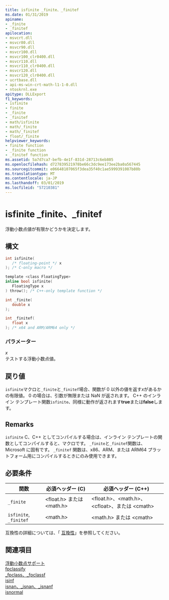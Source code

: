 ```yaml
---
title: isfinite _finite、_finitef
ms.date: 01/31/2019
apiname:
- _finite
- _finitef
apilocation:
- msvcrt.dll
- msvcr80.dll
- msvcr90.dll
- msvcr100.dll
- msvcr100_clr0400.dll
- msvcr110.dll
- msvcr110_clr0400.dll
- msvcr120.dll
- msvcr120_clr0400.dll
- ucrtbase.dll
- api-ms-win-crt-math-l1-1-0.dll
- ntoskrnl.exe
apitype: DLLExport
f1_keywords:
- isfinite
- finite
- _finite
- _finitef
- math/isfinite
- math/_finite
- math/_finitef
- float/_finite
helpviewer_keywords:
- finite function
- _finite function
- _finitef function
ms.assetid: 5a7d7ca7-befb-4e1f-831d-28713c6eb805
ms.openlocfilehash: d727839521978be66c3dc9ee173ee2ba0a567445
ms.sourcegitcommit: e06648107065f3dea35f40c1ae5999391087b80b
ms.translationtype: MT
ms.contentlocale: ja-JP
ms.lasthandoff: 03/01/2019
ms.locfileid: "57210381"
---
```

# <a name="isfinite-finite-finitef"></a>isfinite _finite、_finitef

浮動小数点値が有限かどうかを決定します。

## <a name="syntax"></a>構文

```C
int isfinite(
   /* floating-point */ x
); /* C-only macro */

template <class FloatingType>
inline bool isfinite(
   FloatingType x
) throw(); /* C++-only template function */

int _finite(
   double x
);

int _finitef(
   float x
); /* x64 and ARM/ARM64 only */
```

### <a name="parameters"></a>パラメーター

*x*<br/>
テストする浮動小数点値。

## <a name="return-value"></a>戻り値

`isfinite`マクロと`_finite`と`_finitef`場合、関数が 0 以外の値を返す*x*があるかの有限値。 0 の場合は、引数が無限または NaN が返されます。 C++ のインライン テンプレート関数`isfinite`、同様に動作が返されます**true**または**false**します。

## <a name="remarks"></a>Remarks

`isfinite` C、C++ としてコンパイルする場合は、インライン テンプレートの関数としてコンパイルすると、マクロです。 `_finite`と`_finitef`関数は、Microsoft に固有です。 `_finitef` 関数は、x86、ARM、または ARM64 プラットフォーム用にコンパイルするときにのみ使用できます。

## <a name="requirements"></a>必要条件

|関数|必須ヘッダー (C)|必須ヘッダー (C++)|
|--------------|---------------------------|-------------------------------|
|`_finite`|\<float.h> または \<math.h>|\<float.h>、\<math.h>、\<cfloat>、または \<cmath>|
|`isfinite`, `_finitef`|\<math.h>|\<math.h> または \<cmath>|

互換性の詳細については、「 [互換性](../../c-runtime-library/compatibility.md)」を参照してください。

## <a name="see-also"></a>関連項目

[浮動小数点サポート](../../c-runtime-library/floating-point-support.md)<br/>
[fpclassify](fpclassify.md)<br/>
[_fpclass、_fpclassf](fpclass-fpclassf.md)<br/>
[isinf](isinf.md)<br/>
[isnan、_isnan、_isnanf](isnan-isnan-isnanf.md)<br/>
[isnormal](isnormal.md)<br/>
